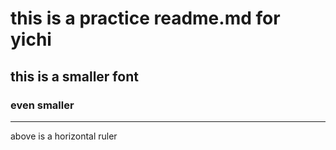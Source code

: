 # this is a practice readme.md for yichi

## this is a smaller font

### even smaller

<hr> 

above is a horizontal ruler
